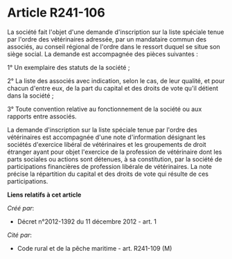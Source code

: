 # Article R241-106

La société fait l'objet d'une demande d'inscription sur la liste spéciale tenue par l'ordre des vétérinaires adressée, par un
mandataire commun des associés, au conseil régional de l'ordre dans le ressort duquel se situe son siège social. La demande
est accompagnée des pièces suivantes : 

1° Un exemplaire des statuts de la société ; 

2° La liste des associés avec indication, selon le cas, de leur qualité, et pour chacun d'entre eux, de la part du capital et
des droits de vote qu'il détient dans la société ; 

3° Toute convention relative au fonctionnement de la société ou aux rapports entre associés. 

La demande d'inscription sur la liste spéciale tenue par l'ordre des vétérinaires est accompagnée d'une note d'information
désignant les sociétés d'exercice libéral de vétérinaires et les groupements de droit étranger ayant pour objet l'exercice de
la profession de vétérinaire dont les parts sociales ou actions sont détenues, à sa constitution, par la société de
participations financières de profession libérale de vétérinaires. La note précise la répartition du capital et des droits de
vote qui résulte de ces participations.

**Liens relatifs à cet article**

_Créé par_:

  - Décret n°2012-1392 du 11 décembre 2012 - art. 1

_Cité par_:

  - Code rural et de la pêche maritime - art. R241-109 (M)
